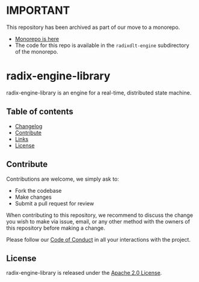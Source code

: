 # IMPORTANT
This repository has been archived as part of our move to a monorepo.

- [Monorepo is here](https://github.com/radixdlt/radixdlt)
- The code for this repo is available in the `radixdlt-engine` subdirectory of the monorepo.

# radix-engine-library

radix-engine-library is an engine for a real-time, distributed state machine.

## Table of contents

- [Changelog](CHANGELOG.md)
- [Contribute](#contribute)
- [Links](#links)
- [License](#license)

## Contribute

Contributions are welcome, we simply ask to:

* Fork the codebase
* Make changes
* Submit a pull request for review

When contributing to this repository, we recommend to discuss the change you wish to make via issue,
email, or any other method with the owners of this repository before making a change. 

Please follow our [Code of Conduct](CODE_OF_CONDUCT.md) in all your interactions with the project.

## License

radix-engine-library is released under the [Apache 2.0 License](LICENSE).


